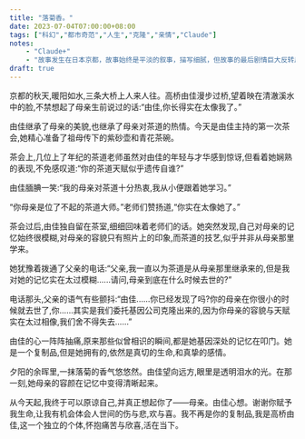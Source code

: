 ```yaml
---
title: "落菊香。"
date: 2023-07-04T07:00:00+08:00
tags: ["科幻","都市奇范","人生","克隆","亲情","Claude"]
notes:
    - "Claude+"
    - "故事发生在日本京都，故事始终是平淡的叙事，描写细腻，但故事的最后剧情巨大反转后，揭露出主人公发现自己是一个克隆人的事实。"
draft: true
---
```


京都的秋天,暖阳如水,三条大桥上人来人往。高桥由佳漫步过桥,望着映在清澈溪水中的脸,不禁想起了母亲生前说过的话:“由佳,你长得实在太像我了。”  

由佳继承了母亲的美貌,也继承了母亲对茶道的热情。今天是由佳主持的第一次茶会,她精心准备了祖母传下的紫砂壶和青花茶碗。

茶会上,几位上了年纪的茶道老师虽然对由佳的年轻与才华感到惊讶,但看着她娴熟的表现,不免感叹道:“你的茶道天赋似乎遗传自谁?”  

由佳腼腆一笑:“我的母亲对茶道十分热衷,我从小便跟着她学习。”

“你母亲是位了不起的茶道大师。”老师们赞扬道,“你实在太像她了。”

茶会过后,由佳独自留在茶室,细细回味着老师们的话。她突然发现,自己对母亲的记忆始终很模糊,对母亲的容貌只有照片上的印象,而茶道的技艺,似乎并非从母亲那里学来。

她犹豫着拨通了父亲的电话:“父亲,我一直以为茶道是从母亲那里继承来的,但是我对她的记忆实在太过模糊......请问,母亲到底在什么时候去世的?”

电话那头,父亲的语气有些颤抖:“由佳......你已经发现了吗?你的母亲在你很小的时候就去世了,你......其实是我们委托基因公司克隆出来的,因为你母亲的容貌与天赋实在太过相像,我们舍不得失去......”  

由佳的心一阵阵抽痛,原来那些似曾相识的瞬间,都是她基因深处的记忆在叩门。她是一个复制品,但是她拥有的,依然是真切的生命,和真挚的感情。

夕阳的余晖里,一抹落菊的香气悠悠然。由佳望向远方,眼里是透明泪水的光。在那一刻,她母亲的容颜在记忆中变得清晰起来。

从今天起,我终于可以原谅自己,并真正想起你了——母亲。由佳心想。谢谢你赋予我生命,让我有机会体会人世间的伤与悲,欢与喜。我不再是你的复制品,我是高桥由佳,这一个独立的个体,怀抱痛苦与欣喜,活在当下。